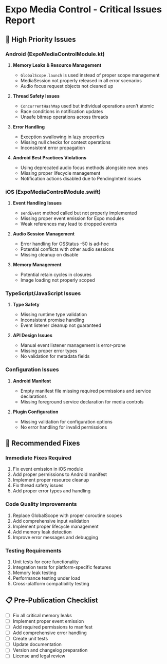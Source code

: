 # Expo Media Control - Critical Issues Report

## 🚨 High Priority Issues

### Android (ExpoMediaControlModule.kt)

1. **Memory Leaks & Resource Management**
   - `GlobalScope.launch` is used instead of proper scope management
   - MediaSession not properly released in all error scenarios
   - Audio focus request objects not cleaned up

2. **Thread Safety Issues**
   - `ConcurrentHashMap` used but individual operations aren't atomic
   - Race conditions in notification updates
   - Unsafe bitmap operations across threads

3. **Error Handling**
   - Exception swallowing in lazy properties
   - Missing null checks for context operations
   - Inconsistent error propagation

4. **Android Best Practices Violations**
   - Using deprecated audio focus methods alongside new ones
   - Missing proper lifecycle management
   - Notification actions disabled due to PendingIntent issues

### iOS (ExpoMediaControlModule.swift)

1. **Event Handling Issues**
   - `sendEvent` method called but not properly implemented
   - Missing proper event emission for Expo modules
   - Weak references may lead to dropped events

2. **Audio Session Management**
   - Error handling for OSStatus -50 is ad-hoc
   - Potential conflicts with other audio sessions
   - Missing cleanup on disable

3. **Memory Management**
   - Potential retain cycles in closures
   - Image loading not properly scoped

### TypeScript/JavaScript Issues

1. **Type Safety**
   - Missing runtime type validation
   - Inconsistent promise handling
   - Event listener cleanup not guaranteed

2. **API Design Issues**
   - Manual event listener management is error-prone
   - Missing proper error types
   - No validation for metadata fields

### Configuration Issues

1. **Android Manifest**
   - Empty manifest file missing required permissions and service declarations
   - Missing foreground service declaration for media controls

2. **Plugin Configuration**
   - Missing validation for configuration options
   - No error handling for invalid permissions

## 🔧 Recommended Fixes

### Immediate Fixes Required
1. Fix event emission in iOS module
2. Add proper permissions to Android manifest
3. Implement proper resource cleanup
4. Fix thread safety issues
5. Add proper error types and handling

### Code Quality Improvements
1. Replace GlobalScope with proper coroutine scopes
2. Add comprehensive input validation
3. Implement proper lifecycle management
4. Add memory leak detection
5. Improve error messages and debugging

### Testing Requirements
1. Unit tests for core functionality
2. Integration tests for platform-specific features
3. Memory leak testing
4. Performance testing under load
5. Cross-platform compatibility testing

## 📋 Pre-Publication Checklist

- [ ] Fix all critical memory leaks
- [ ] Implement proper event emission
- [ ] Add required permissions to manifest
- [ ] Add comprehensive error handling
- [ ] Create unit tests
- [ ] Update documentation
- [ ] Version and changelog preparation
- [ ] License and legal review